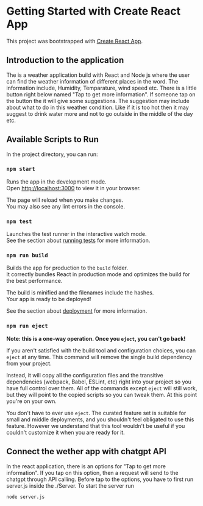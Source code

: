 # Getting Started with Create React App

This project was bootstrapped with [Create React App](https://github.com/facebook/create-react-app).

## Introduction to the application
The is a weather application build with React and Node js where the user can find the weather information of different places in the word. The information include, Humidity, Temparature, wind speed etc. There is a little button right below named "Tap to get more information". If someone tap on the button the it will give some suggestions. The suggestion may include about what to do in this weather condition. Like if it is too hot then it may suggest to drink water more and not to go outside in the middle of the day etc. 


## Available Scripts to Run

In the project directory, you can run:

### `npm start`

Runs the app in the development mode.\
Open [http://localhost:3000](http://localhost:3000) to view it in your browser.

The page will reload when you make changes.\
You may also see any lint errors in the console.

### `npm test`

Launches the test runner in the interactive watch mode.\
See the section about [running tests](https://facebook.github.io/create-react-app/docs/running-tests) for more information.

### `npm run build`

Builds the app for production to the `build` folder.\
It correctly bundles React in production mode and optimizes the build for the best performance.

The build is minified and the filenames include the hashes.\
Your app is ready to be deployed!

See the section about [deployment](https://facebook.github.io/create-react-app/docs/deployment) for more information.

### `npm run eject`

**Note: this is a one-way operation. Once you `eject`, you can't go back!**

If you aren't satisfied with the build tool and configuration choices, you can `eject` at any time. This command will remove the single build dependency from your project.

Instead, it will copy all the configuration files and the transitive dependencies (webpack, Babel, ESLint, etc) right into your project so you have full control over them. All of the commands except `eject` will still work, but they will point to the copied scripts so you can tweak them. At this point you're on your own.

You don't have to ever use `eject`. The curated feature set is suitable for small and middle deployments, and you shouldn't feel obligated to use this feature. However we understand that this tool wouldn't be useful if you couldn't customize it when you are ready for it.

## Connect the wether app with chatgpt API
In the react application, there is an options for "Tap to get more information". If you tap on this option, then a request will send to the chatgpt through API calling. Before tap to the options, you have to first run server.js inside the ./Server. To start the server run

```
node server.js
```